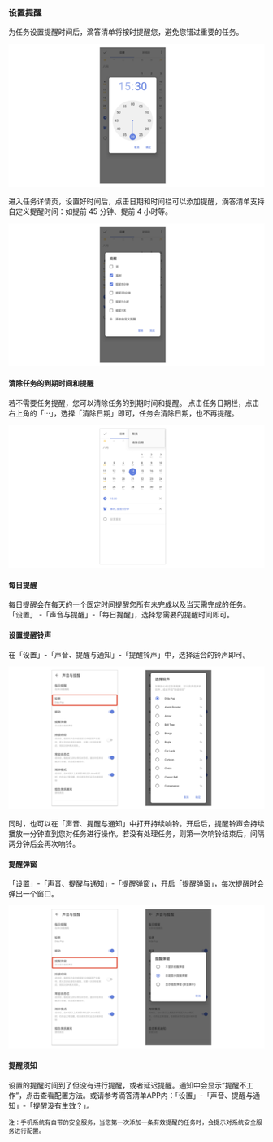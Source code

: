 ### 设置提醒

为任务设置提醒时间后，滴答清单将按时提醒您，避免您错过重要的任务。

![](../../images/android/task/Settingtime.png)

进入任务详情页，设置好时间后，点击日期和时间栏可以添加提醒，滴答清单支持自定义提醒时间：如提前 45 分钟、提前 4 小时等。 

![](../../images/android/task/Setalert.png)

#### 清除任务的到期时间和提醒

若不需要任务提醒，您可以清除任务的到期时间和提醒。 点击任务日期栏，点击右上角的「···」，选择「清除日期」即可，任务会清除日期，也不再提醒。

![](../../images/android/task/reminder.png)

#### 每日提醒

每日提醒会在每天的一个固定时间提醒您所有未完成以及当天需完成的任务。 「设置」 -「声音与提醒」-「每日提醒」，选择您需要的提醒时间即可。

#### 设置提醒铃声

在「设置」-「声音、提醒与通知」-「提醒铃声」中，选择适合的铃声即可。

![](../../images/android/task/ringing.png)

同时，也可以在「声音、提醒与通知」中打开持续响铃。开启后，提醒铃声会持续播放一分钟直到您对任务进行操作。若没有处理任务，则第一次响铃结束后，间隔两分钟后会再次响铃。

#### 提醒弹窗

「设置」-「声音、提醒与通知」-「提醒弹窗」，开启「提醒弹窗」，每次提醒时会弹出一个窗口。

![](../../images/android/task/Remind20pop.png)


#### 提醒须知

设置的提醒时间到了但没有进行提醒，或者延迟提醒。通知中会显示“提醒不工作”，点击查看配置方法。或请参考滴答清单APP内：「设置」-「声音、提醒与通知」-「提醒没有生效？」。

`注：手机系统有自带的安全服务，当您第一次添加一条有效提醒的任务时，会提示对系统安全服务进行配置。`

